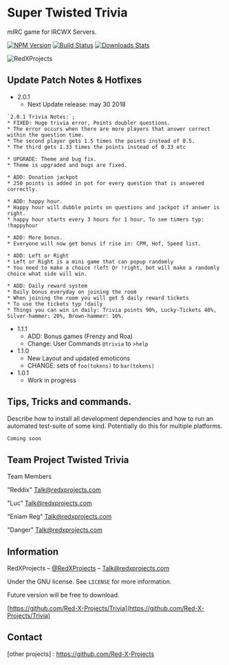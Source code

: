 
# Super Twisted Trivia 
mIRC game for IRCWX Servers.

[![NPM Version][npm-image]][npm-url]
[![Build Status][travis-image]][travis-url]
[![Downloads Stats][npm-downloads]][npm-url]

![RedXProjects](https://scontent-ams3-1.xx.fbcdn.net/v/t1.0-9/22228533_1157881041010833_2284566100979801844_n.png?_nc_cat=0&oh=ce7eb160aa17894e8e5b6f60eaf7ad8d&oe=5B89474D) 

## Update Patch Notes & Hotfixes

* 2.0.1
    * Next Update release: may 30 2018
```
`2.0.1 Trivia Notes:`;
* FIXED: Huge trivia error, Points doubler questions.
* The error occurs when there are more players that answer correct within the question time.
* The second player gets 1.5 times the points instead of 0.5.
* The third gets 1.33 times the points instead of 0.33 etc

* UPGRADE: Theme and bug fix.
* Theme is upgraded and bugs are fixed.

* ADD: Donation jackpot
* 250 points is added in pot for every question that is answered correctly.

* ADD: happy hour.
* Happy hour will dubble points on questions and jackpot if answer is right.
* happy hour starts every 3 hours for 1 hour, To see timers typ: !happyhour

* ADD: More bonus.
* Everyone will now get bonus if rise in: CPM, Hof, Speed list.

* ADD: Left or Right
* Left or Right is a mini game that can popup randomly
* You need to make a choice !left Or !right, bot will make a randomly choice what side will win.

* ADD: Daily reward system
* Daily bonus everyday on joining the room
* When joining the room you will get 5 daily reward tickets
* To use the tickets typ !daily
* Things you can win in daily: Trivia points 90%, Lucky-Tickets 40%, Silver-hammer: 20%, Brown-hammer: 10%.
```
* 1.1.1
    * ADD: Bonus games (Frenzy and Roa)
    * Change: User Commands `@trivia` to `>help` 
* 1.1.0
    * New Layout and updated emoticons
    * CHANGE: sets of `foo(tokens)` to `bar(tokens)`
* 1.0.1
    * Work in progress


## Tips, Tricks and commands.

Describe how to install all development dependencies and how to run an automated test-suite of some kind. Potentially do this for multiple platforms.

```sh
Coming soon
```

## Team Project Twisted Trivia
<a name="team-members"></a>Team Members

"Reddix" Talk@redxprojects.com

"Luc" Talk@redxprojects.com

"Eniam Reg" Talk@redxprojects.com

"Danger" Talk@redxprojects.com


## Information

RedXProjects – [@RedXProjects](https://www.facebook.com/RedXProjects/) – Talk@redxprojects.com

Under the GNU license. See ``LICENSE`` for more information.

Future version will be free to download.

[https://github.com/Red-X-Projects/Trivia](https://github.com/Red-X-Projects/Trivia)

## Contact

[website]: https://redxprojects.com
[facebook]: https://www.facebook.com/RedXProjects/
[email]: Talk@redxprojects.com
[other projects] : https://github.com/Red-X-Projects

<!-- Markdown link & img dfn's -->
[npm-image]: https://img.shields.io/npm/v/datadog-metrics.svg?style=flat-square
[npm-url]: https://npmjs.org/package/datadog-metrics
[npm-downloads]: https://img.shields.io/npm/dm/datadog-metrics.svg?style=flat-square
[travis-image]: https://img.shields.io/travis/dbader/node-datadog-metrics/master.svg?style=flat-square
[travis-url]: https://travis-ci.org/dbader/node-datadog-metrics
[wiki]: https://github.com/yourname/yourproject/wiki

